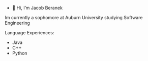 - 👋 Hi, I’m Jacob Beranek

Im currently a sophomore at Auburn University studying Software Engineering

Language Experiences:
- Java
- C++
- Python

<!---
jacobberanek/jacobberanek is a ✨ special ✨ repository because its `README.md` (this file) appears on your GitHub profile.
You can click the Preview link to take a look at your changes.
--->
